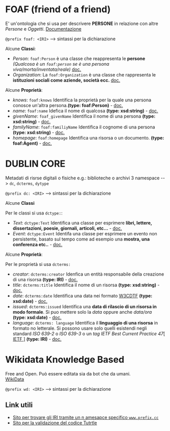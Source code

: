 
# FOAF (friend of a friend)
E' un'ontologia che si usa per descrivere **PERSONE** in relazione con altre *Persone* e *Oggetti*.
<a href="http://xmlns.com/foaf/0.1/">Documentazione</a>

`@prefix foaf: <IRI>` --> sintassi per la dichiarazione

Alcune **Classi**:
- _Person_: `foaf:Person` è una classe che reappresenta le **persone** *(Qualcosa è un `foaf:person` se è una persona viva/morta/inventata/reale)* <a href="http://xmlns.com/foaf/0.1/#term_Person">doc.</a>
- _Organization_: La `foaf:Organization` è una classe che rappresenta le **istituzioni sociali come aziende, società ecc.** <a href="http://xmlns.com/foaf/0.1/#term_Organization">doc.</a>

Alcune **Proprietà**:
- _knows_: `foaf:knows` Identifica la proprietà per la quale una persona conosce un'altra persona.**(type: foaf:Person)** - <a href="http://xmlns.com/foaf/0.1/#term_knows">doc.</a>
- _name_: `foaf:name` Idefica il nome di qualcosa **(type: xsd:string)** - <a href="http://xmlns.com/foaf/0.1/#term_name">doc.</a>
- _givenName_: `foaf_givenName` Identifica il nome di una persona **(type: xsd:string)** - <a href="http://xmlns.com/foaf/0.1/#term_givenname">doc.</a>
- _familyName_: `foaf:familiyName` Identifica il cognome di una persona **(type: xsd:string)** - <a href="http://xmlns.com/foaf/0.1/#term_family_name">doc.</a>
- _homepage_: `foaf:homepage` Identifica una risorsa o un documento. **(type: foaf:Agent)** - <a href="http://xmlns.com/foaf/0.1/#term_homepage">doc.</a>

</hr>

# DUBLIN CORE
Metadati di risrse digitali o fisiche e.g.: biblioteche o archivi
3 namespace --> `dc`, `dcterms`, `dytype`

`@prefix dc: <IRI>` --> sintassi per la dichiarazione

Alcune **Classi**

Per le classi si usa `dctype:`:
- _Text_: `dctype:Text` Identifica una classe per esprimere **libri, lettere, dissertazioni, poesie, giornali, articoli, etc...** - <a href="https://www.dublincore.org/specifications/dublin-core/dcmi-terms/dcmitype/Text/">doc.</a>
- _Event_: `dctype:Event` Identifa una classe per esprimere un evento non persistente, basato sul tempo come ad esempio una **mostra, una conferenza etc..** - <a  href="https://www.dublincore.org/specifications/dublin-core/dcmi-terms/dcmitype/Event/">doc.</a>

Alcune **Proprietà**:

Per le proprietà si usa `dcterms:`
- _creator_: `dcterms:creator` Idenfica un entità responsabile della creazione di una risorsa **(type: IRI)** - <a  href="https://www.dublincore.org/specifications/dublin-core/dcmi-terms/#creator">doc.</a>
- _title_: `dcterms:title` Identifica il nome di un risorsa **(type: xsd:string)** - <a  href="https://www.dublincore.org/specifications/dublin-core/dcmi-terms/#http://purl.org/dc/terms/title">doc.</a>
- _date_: `dcterms:date` Identifica una data nei formato <a href="https://www.w3.org/TR/NOTE-datetime">W3CDTF</a> **(type: xsd:date)** - <a  href="https://www.dublincore.org/specifications/dublin-core/dcmi-terms/#http://purl.org/dc/terms/date">doc.</a>
- _issued_: `dcterms:issued` Identifica una **data di rilascio di un risorsa in modo formale**. Si puo mettere solo la _data_ oppure anche _data/ora_ **(type: xsd:date)** - <a  href="">doc.</a> 
- _language_: `dcterms: language` Identifica il **linguaggio di una risorsa** in formato no letterale. Si possono usare solo quelli esistendi negli standard _ISO 639-2_ o _ISO 639-3_ o un _tag IETF Best Current Practice 47_<a href="https://www.rfc-editor.org/info/bcp47">[ IETF ]</a>  **(type: IRI)** - <a  href="">doc.</a>

# Wikidata Knowledge Based
Free and Open. Può essere editata sia da bot che da umani.</br>
<a href="https://www.wikidata.org/entity/">WikiData</a>

`@prefix wd: <IRI>` --> sintassi per la dichiarazione


## Link utili
- <a href="https://prefix.cc/]">Sito per trovare gli IRI tramite un n amesapce specifico `www.prefix.cc`</a> 
- <a href="http://ttl.summerofcode.be/">Sito per la validazione del codice Tutrtle</a>